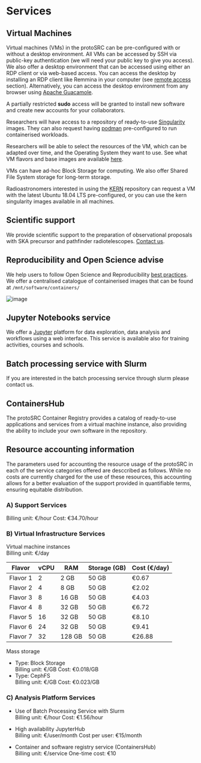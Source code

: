 
# Services

## Virtual Machines

Virtual machines (VMs) in the protoSRC can be pre-configured with or without a desktop environment. All VMs can be accessed by SSH via public-key authentication (we will need your public key to give you access). We also offer a desktop environment that can be accessed using either an RDP client or via web-based access. You can access the desktop by installing an RDP client like Remmina in your computer (see [remote access](https://spsrc-user-docs.readthedocs.io/en/latest/access_guide/#remote-desktop) section). Alternatively, you can access the desktop environment from any browser using [Apache Guacamole](https://guacamole.apache.org).

A partially restricted **sudo** access will be granted to install new software and create new accounts for your collaborators.

Researchers will have access to a repository of ready-to-use [Singularity](https://sylabs.io) images. They can also request having [podman](https://podman.io) pre-configured to run containerised workloads.

Researchers will be able to select the resources of the VM, which can be adapted over time, and the Operating System they want to use. See what VM flavors and base images are available [here](tech_specifications.md).

VMs can have ad-hoc Block Storage for computing. We also offer Shared File System storage for long-term storage. 

Radioastronomers interested in using the [KERN](https://kernsuite.info) repository can request a VM with the latest Ubuntu 18.04 LTS pre-configured, or you can use the kern singularity images available in all machines.


## Scientific support 

We provide scientific support to the preparation of observational proposals with SKA precursor and pathfinder radiotelescopes. [Contact us](https://spsrc-user-docs.readthedocs.io/en/latest/about_us/#contact). 


## Reproducibility and Open Science advise

We help users to follow Open Science and Reproducibility [best practices](https://www.go-fair.org/fair-principles/). We offer a centralised catalogue of containerised images that can be found at ```/mnt/software/containers/ ```

![image](https://user-images.githubusercontent.com/22152978/140042206-1f6abb02-427c-474a-a9d1-cbe300de4987.png)


## Jupyter Notebooks service

We offer a [Jupyter](https://jupyter.org/hub) platform for data exploration, data analysis and workflows using a web interface. This service is available also for training activities, courses and schools. 


## Batch processing service with Slurm 

If you are interested in the batch processing service through slurm please contact us. 

## ContainersHub 

The protoSRC Container Registry provides a catalog of ready-to-use applications and services from a virtual machine instance, also providing the ability to include your own software in the repository. 



## Resource accounting information

The parameters used for accounting the resource usage of the protoSRC in each of the service categories offered are desccribed as follows. While no costs are currently charged for the use of these resources, this accounting allows for a better evaluation of the support provided in quantifiable terms, ensuring equitable distribution.

### A) Support Services

Billing unit: €/hour Cost: €34.70/hour

### B) Virtual Infrastructure Services

Virtual machine instances  
Billing unit: €/day

| Flavor                    | vCPU | RAM  | Storage (GB) | Cost (€/day) |
|-------------------------------|----------|----------|------------------|------------------|
| Flavor 1                       | 2        | 2 GB     | 50 GB            | €0.67            |
| Flavor 2                       | 4        | 8 GB     | 50 GB            | €2.02            |
| Flavor 3                       | 8        | 16 GB    | 50 GB            | €4.03            |
| Flavor 4                       | 8        | 32 GB    | 50 GB            | €6.72            |
| Flavor 5                       | 16       | 32 GB    | 50 GB            | €8.10            |
| Flavor 6                       | 24       | 32 GB    | 50 GB            | €9.41            |
| Flavor 7                       | 32       | 128 GB   | 50 GB            | €26.88           |

  
Mass storage
- Type: Block Storage  
  Billing unit: €/GB Cost: €0.018/GB
- Type: CephFS  
  Billing unit: €/GB Cost: €0.023/GB



### C) Analysis Platform Services
- Use of Batch Processing Service with Slurm  
Billing unit: €/hour Cost: €1.56/hour

- High availability JupyterHub  
Billing unit: €/user/month Cost per user: €15/month

- Container and software registry service (ContainersHub)  
Billing unit: €/service One-time cost: €10

